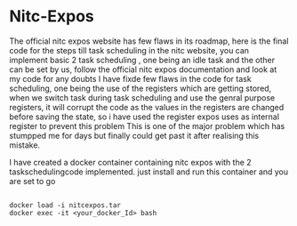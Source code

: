 # Nitc-Expos
The official nitc expos website has few flaws in its roadmap, here is the final code for the steps till task scheduling in the nitc website, you can implement basic 2 task scheduling , one being an idle task and the other can be set by us, follow the official nitc expos documentation and look at my code for any doubts 
I have fixde few flaws in the code for task scheduling, one being the use of the registers which are getting stored, when we switch task during task scheduling and use the genral purpose registers, it will corrupt the code as the values in the registers are changed before saving the state, so i have used the register expos uses as internal register to prevent this problem
This is one of the major problem which has stumpped me for days but finally could get past it after realising this mistake.


I have created a docker container containing nitc expos with the 2 taskschedulingcode implemented. just install and run this container and you are set to go

```

docker load -i nitcexpos.tar
docker exec -it <your_docker_Id> bash

```
